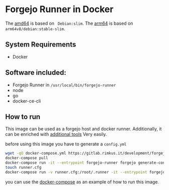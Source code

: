 # Forgejo Runner in Docker
The [amd64](https://hub.docker.com/repository/docker/ravermeister/forgejo-runner/tags?name=amd64) is based on ` Debian:slim`. 
The [arm64](https://hub.docker.com/repository/docker/ravermeister/forgejo-runner/tags?name=arm64) is based on `arm64v8/debian:stable-slim`.

## System Requirements
- Docker

## Software included:
- Forgejo Runner in `/usr/local/bin/forgejo-runner`
- node
- go
- docker-ce-cli

## How to run
This image can be used as a forgejo host and docker runner.
Additionally,
it can be enriched with [additional tools](https://gitlab.rimkus.it/development/forgejo-runner/-/blob/main/assets/forgectrl?ref_type=heads) Very easily.

before using this image you have to generate a `config.yml`
```bash
wget -qO docker-compose.yml https://gitlab.rimkus.it/development/forgejo-runner/-/raw/main/docker-compose.yml?ref_type=heads
docker-compose pull
docker-compose run -it --entrypoint forgejo-runner forgejo generate-config>config.yml
touch runner.cfg
docker-compose run -v runner.cfg:/root/.runner -it --entrypoint forgejo-runner forgejo register>config.yml
```

you can use the [docker-compose](https://gitlab.rimkus.it/development/forgejo-runner/-/blob/main/docker-compose.yml?ref_type=heads) as an example
of how to run this image. 
